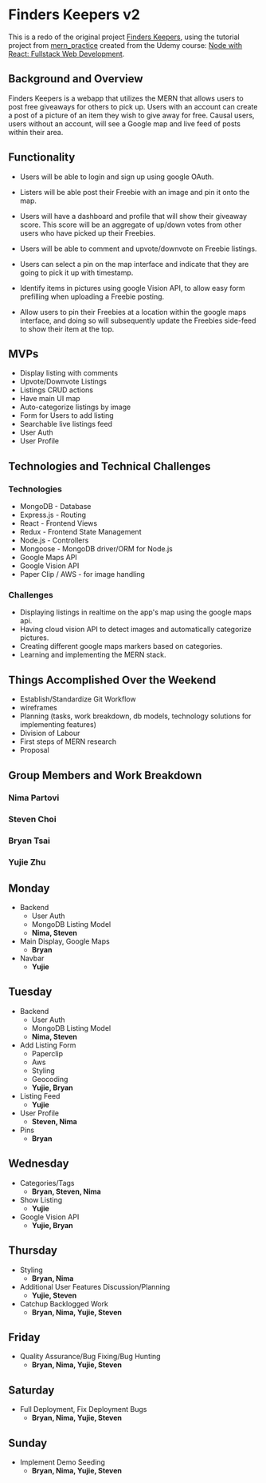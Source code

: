 # Finders Keepers v2

This is a redo of the original project [Finders Keepers](https://github.com/stevenmchoi/finders_keepers), using the tutorial project from [mern_practice](https://github.com/stevenmchoi/mern_practice) created from the Udemy course: [Node with React: Fullstack Web Development](https://www.udemy.com/course/node-with-react-fullstack-web-development/).

## Background and Overview

Finders Keepers is a webapp that utilizes the MERN that allows users to post free
giveaways for others to pick up. Users with an account can create a post of a picture of an
item they wish to give away for free. Causal users, users without an account, will
see a Google map and live feed of posts within their area.

## Functionality

-   Users will be able to login and sign up using google OAuth.

-   Listers will be able post their Freebie with an image and pin it onto the map.

-   Users will have a dashboard and profile that will show their giveaway score. This score will be an aggregate of up/down votes from other users who have picked up their Freebies.

-   Users will be able to comment and upvote/downvote on Freebie listings.

-   Users can select a pin on the map interface and indicate that they are going to pick it up with timestamp.

-   Identify items in pictures using google Vision API, to allow easy form prefilling when uploading a Freebie posting.

-   Allow users to pin their Freebies at a location within the google maps interface, and doing so will subsequently update the Freebies side-feed to show their item at the top.

## MVPs

-   Display listing with comments
-   Upvote/Downvote Listings
-   Listings CRUD actions
-   Have main UI map
-   Auto-categorize listings by image
-   Form for Users to add listing
-   Searchable live listings feed
-   User Auth
-   User Profile

## Technologies and Technical Challenges

### Technologies

-   MongoDB - Database
-   Express.js - Routing
-   React - Frontend Views
-   Redux - Frontend State Management
-   Node.js - Controllers
-   Mongoose - MongoDB driver/ORM for Node.js
-   Google Maps API
-   Google Vision API
-   Paper Clip / AWS - for image handling

### Challenges

-   Displaying listings in realtime on the app's map using the google maps api.
-   Having cloud vision API to detect images and automatically categorize pictures.
-   Creating different google maps markers based on categories.
-   Learning and implementing the MERN stack.

## Things Accomplished Over the Weekend

-   Establish/Standardize Git Workflow
-   wireframes
-   Planning (tasks, work breakdown, db models, technology solutions for implementing features)
-   Division of Labour
-   First steps of MERN research
-   Proposal

## Group Members and Work Breakdown

### Nima Partovi

### Steven Choi

### Bryan Tsai

### Yujie Zhu

## Monday

-   Backend
    -   User Auth
    -   MongoDB Listing Model
    -   **Nima, Steven**
-   Main Display, Google Maps
    -   **Bryan**
-   Navbar
    -   **Yujie**

## Tuesday

-   Backend
    -   User Auth
    -   MongoDB Listing Model
    -   **Nima, Steven**
-   Add Listing Form
    -   Paperclip
    -   Aws
    -   Styling
    -   Geocoding
    -   **Yujie, Bryan**
-   Listing Feed
    -   **Yujie**
-   User Profile
    -   **Steven, Nima**
-   Pins
    -   **Bryan**

## Wednesday

-   Categories/Tags
    -   **Bryan, Steven, Nima**
-   Show Listing
    -   **Yujie**
-   Google Vision API
    -   **Yujie, Bryan**

## Thursday

-   Styling
    -   **Bryan, Nima**
-   Additional User Features Discussion/Planning
    -   **Yujie, Steven**
-   Catchup Backlogged Work
    -   **Bryan, Nima, Yujie, Steven**

## Friday

-   Quality Assurance/Bug Fixing/Bug Hunting
    -   **Bryan, Nima, Yujie, Steven**

## Saturday

-   Full Deployment, Fix Deployment Bugs
    -   **Bryan, Nima, Yujie, Steven**

## Sunday

-   Implement Demo Seeding
    -   **Bryan, Nima, Yujie, Steven**
